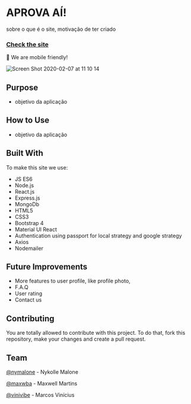 # APROVA AÍ!
sobre o que é o site, motivação de ter criado
### [Check the site](https://aprova-ai.herokuapp.com)

:iphone: We are mobile friendly! 



![Screen Shot 2020-02-07 at 11 10 14](https://user-images.githubusercontent.com/54912285/74036822-c578ac80-499b-11ea-8239-ba608b5506f9.png)

## Purpose
* objetivo da aplicação

## How to Use
* objetivo da aplicação

## Built With
To make this site we use:
* JS ES6
* Node.js
* React.js
* Express.js
* MongoDb
* HTML5
* CSS3
* Bootstrap 4
* Material UI React
* Authentication using passport for local strategy and google strategy 
* Axios 
* Nodemailer

## Future Improvements
* More features to user profile, like profile photo,
* F.A.Q 
* User rating 
* Contact us 

## Contributing
You are totally allowed to contribute with this project. To do that, fork this repository, make your changes and create a pull request.

## Team 
[@nymalone](https://github.com/nymalone) - Nykolle Malone

[@maxwba](https://github.com/maxwba) - Maxwell Martins

[@vinivibe](https://github.com/maxwba) - Marcos Vinícius
